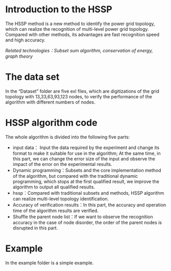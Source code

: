 # Introduction to the HSSP
The HSSP method is a new method to identify the power grid topology, which can realize the recognition of multi-level power grid topology. Compared with other methods, its advantages are fast recognition speed and high accuracy.


*Related technologies：Subset sum algorithm, conservation of energy, graph theory*

# The data set
In the “Dataset” folder are five exl files, which are digitizations of the grid topology with 13,33,63,93,123 nodes, to verify the performance of the algorithm with different numbers of nodes.

# HSSP algorithm code
The whole algorithm is divided into the following five parts:
 * input data：
 Input the data required by the experiment and change its format to make it suitable for use in the algorithm; At the same time, in this part, we can change the error size of the input and observe the impact of the error on the experimental results.
  * Dynamic programming：Subsets and the core implementation method of the algorithm, but compared with the traditional dynamic programming, which stops at the first qualified result, we improve the algorithm to output all qualified results.
  * hssp：Compared with traditional subsets and methods, HSSP algorithm can realize multi-level topology identification.
  * Accuracy of verification results：In this part, the accuracy and operation time of the algorithm results are verified.
  * Shuffle the parent node list：If we want to observe the recognition accuracy in the case of node disorder, the order of the parent nodes is disrupted in this part.
  
# Example
In the example folder is a simple example.
